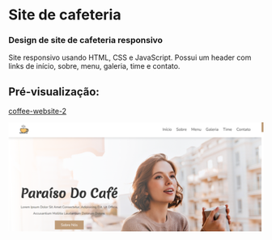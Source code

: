 
# Site de cafeteria
### Design de site de cafeteria responsivo

 <p>Site responsivo usando HTML, CSS e JavaScript. Possui um header com links de início, sobre, menu, galeria, time e contato.</p>

## Pré-visualização:

[coffee-website-2](https://site-cafe.vercel.app/)

<div align="center"><img src="images/coffee-website.png" width=auto>
</div>

